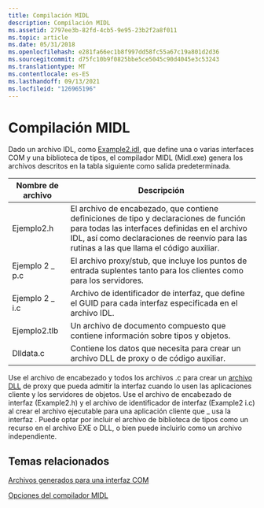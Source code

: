 ```yaml
---
title: Compilación MIDL
description: Compilación MIDL
ms.assetid: 2797ee3b-82fd-4cb5-9e95-23b2f2a8f011
ms.topic: article
ms.date: 05/31/2018
ms.openlocfilehash: e281fa66ec1b8f997dd58fc55a67c19a801d2d36
ms.sourcegitcommit: d75fc10b9f0825bbe5ce5045c90d4045e3c53243
ms.translationtype: MT
ms.contentlocale: es-ES
ms.lasthandoff: 09/13/2021
ms.locfileid: "126965196"
---
```

# <a name="midl-compilation"></a>Compilación MIDL

Dado un archivo IDL, como [Example2.idl](anatomy-of-an-idl-file.md), que define una o varias interfaces COM y una biblioteca de tipos, el compilador MIDL (Midl.exe) genera los archivos descritos en la tabla siguiente como salida predeterminada.



| Nombre de archivo                 | Descripción                                                                                                                                                                                           |
|--------------------------|-------------------------------------------------------------------------------------------------------------------------------------------------------------------------------------------------------|
| Ejemplo2.h<br/>    | El archivo de encabezado, que contiene definiciones de tipo y declaraciones de función para todas las interfaces definidas en el archivo IDL, así como declaraciones de reenvío para las rutinas a las que llama el código auxiliar.<br/> |
| Ejemplo 2 \_ p.c<br/> | El archivo proxy/stub, que incluye los puntos de entrada suplentes tanto para los clientes como para los servidores.<br/>                                                                                           |
| Ejemplo 2 \_ i.c<br/> | Archivo de identificador de interfaz, que define el GUID para cada interfaz especificada en el archivo IDL.<br/>                                                                                               |
| Ejemplo2.tlb<br/>  | Un archivo de documento compuesto que contiene información sobre tipos y objetos.<br/>                                                                                                                |
| Dlldata.c<br/>     | Contiene los datos que necesita para crear un archivo DLL de proxy o de código auxiliar.<br/>                                                                                                                                     |



 

Use el archivo de encabezado y todos los archivos .c para crear un [archivo DLL](building-and-registering-a-proxy-dll.md) de proxy que pueda admitir la interfaz cuando lo usen las aplicaciones cliente y los servidores de objetos. Use el archivo de encabezado de interfaz (Example2.h) y el archivo de identificador de interfaz (Example2 i.c) al crear el archivo ejecutable para una aplicación cliente que \_ usa la interfaz . Puede optar por incluir el archivo de biblioteca de tipos como un recurso en el archivo EXE o DLL, o bien puede incluirlo como un archivo independiente.

## <a name="related-topics"></a>Temas relacionados

<dl> <dt>

[Archivos generados para una interfaz COM](/windows/desktop/Midl/files-generated-for-a-com-interface)
</dt> <dt>

[Opciones del compilador MIDL](midl-compiler-options.md)
</dt> </dl>

 

